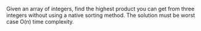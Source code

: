 Given an array of integers, find the highest product you can get from three
integers without using a native sorting method. The solution must be worst
case O(n) time complexity.